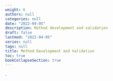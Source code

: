 ```yaml
---
weight: 6
authors: null
categories: null
date: "2022-04-05"
description: Method development and validation
draft: false
lastmod: "2022-04-05"
series: null
tags: null
title: Method Development and Validation
toc: true
bookCollapseSection: true
---
```


.
